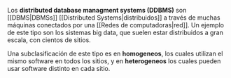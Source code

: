 Los **distributed database managment systems (DDBMS)** son [[DBMS|DBMSs]] [[Distributed Systems|distribuidos]] a través de muchas máquinas conectados por una [[Redes de computadoras|red]]. Un ejemplo de este tipo son los sistemas big data, que suelen estar distribuidos a gran escala, con cientos de sitios.

Una subclasificación de este tipo es en **homogeneos**, los cuales utilizan el mismo software en todos los sitios, y en **heterogeneos** los cuales pueden usar software distinto en cada sitio.